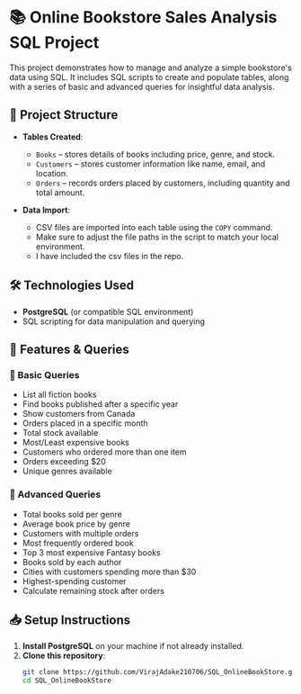 # 📚 Online Bookstore Sales Analysis SQL Project

This project demonstrates how to manage and analyze a simple bookstore's data using SQL. It includes SQL scripts to create and populate tables, along with a series of basic and advanced queries for insightful data analysis.

## 📁 Project Structure

- **Tables Created**:
  - `Books` – stores details of books including price, genre, and stock.
  - `Customers` – stores customer information like name, email, and location.
  - `Orders` – records orders placed by customers, including quantity and total amount.

- **Data Import**:
  - CSV files are imported into each table using the `COPY` command.
  - Make sure to adjust the file paths in the script to match your local environment.
  - I have included the csv files in the repo.

## 🛠️ Technologies Used

- **PostgreSQL** (or compatible SQL environment)
- SQL scripting for data manipulation and querying

## 📌 Features & Queries

### 🔹 Basic Queries

- List all fiction books
- Find books published after a specific year
- Show customers from Canada
- Orders placed in a specific month
- Total stock available
- Most/Least expensive books
- Customers who ordered more than one item
- Orders exceeding $20
- Unique genres available

### 🔹 Advanced Queries

- Total books sold per genre
- Average book price by genre
- Customers with multiple orders
- Most frequently ordered book
- Top 3 most expensive Fantasy books
- Books sold by each author
- Cities with customers spending more than $30
- Highest-spending customer
- Calculate remaining stock after orders

## 📥 Setup Instructions

1. **Install PostgreSQL** on your machine if not already installed.
2. **Clone this repository**:
   ```bash
   git clone https://github.com/VirajAdake210706/SQL_OnlineBookStore.git
   cd SQL_OnlineBookStore
  ```
